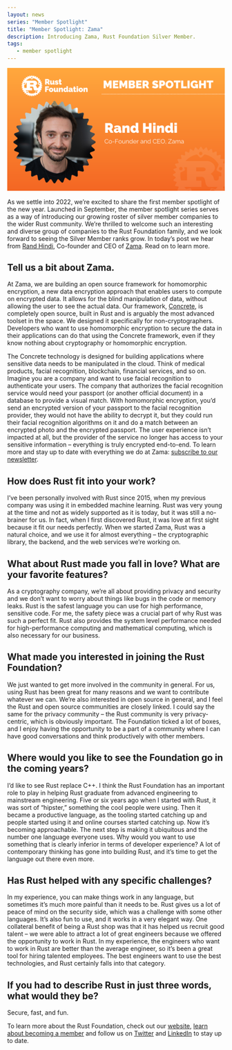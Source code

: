 ```yaml
---
layout: news
series: "Member Spotlight"
title: "Member Spotlight: Zama"
description: Introducing Zama, Rust Foundation Silver Member.
tags:
   - member spotlight
---
```


![Rand Hindi](/img/posts/2022-02-08-member-spotlight-zama/member_spotlight_rand_hindi.png)

As we settle into 2022, we’re excited to share the first member spotlight of the new year. Launched in September, the member spotlight series serves as a way of introducing our growing roster of silver member companies to the wider Rust community. We’re thrilled to welcome such an interesting and diverse group of companies to the Rust Foundation family, and we look forward to seeing the Silver Member ranks grow. In today’s post we hear from [Rand Hindi](https://twitter.com/randhindi), Co-founder and CEO of [Zama](https://zama.ai/). Read on to learn more.

## Tell us a bit about Zama.

At Zama, we are building an open source framework for homomorphic encryption, a new data encryption approach that enables users to compute on encrypted data. It allows for the blind manipulation of data, without allowing the user to see the actual data. Our framework, [Concrete](https://zama.ai/concrete/), is completely open source, built in Rust and is arguably the most advanced toolset in the space. We designed it specifically for non-cryptographers. Developers who want to use homomorphic encryption to secure the data in their applications can do that using the Concrete framework, even if they know nothing about cryptography or homomorphic encryption.

The Concrete technology is designed for building applications where sensitive data needs to be manipulated in the cloud. Think of medical products, facial recognition, blockchain, financial services, and so on. Imagine you are a company and want to use facial recognition to authenticate your users. The company that authorizes the facial recognition service would need your passport (or another official document) in a database to provide a visual match. With homomorphic encryption, you’d send an encrypted version of your passport to the facial recognition provider, they would not have the ability to decrypt it, but they could run their facial recognition algorithms on it and do a match between an encrypted photo and the encrypted passport. The user experience isn’t impacted at all, but the provider of the service no longer has access to your sensitive information – everything is truly encrypted end-to-end. To learn more and stay up to date with everything we do at Zama: [subscribe to our newsletter](https://zamafhe.substack.com/).

## How does Rust fit into your work?

I’ve been personally involved with Rust since 2015, when my previous company was using it in embedded machine learning. Rust was very young at the time and not as widely supported as it is today, but it was still a no-brainer for us. In fact, when I first discovered Rust, it was love at first sight because it fit our needs perfectly. When we started Zama, Rust was a natural choice, and we use it for almost everything – the cryptographic library, the backend, and the web services we’re working on.

## What about Rust made you fall in love? What are your favorite features?

As a cryptography company, we’re all about providing privacy and security and we don’t want to worry about things like bugs in the code or memory leaks. Rust is the safest language you can use for high performance, sensitive code. For me, the safety piece was a crucial part of why Rust was such a perfect fit. Rust also provides the system level performance needed for high-performance computing and mathematical computing, which is also necessary for our business.

## What made you interested in joining the Rust Foundation?

We just wanted to get more involved in the community in general. For us, using Rust has been great for many reasons and we want to contribute whatever we can. We’re also interested in open source in general, and I feel the Rust and open source communities are closely linked. I could say the same for the privacy community – the Rust community is very privacy-centric, which is obviously important. The Foundation ticked a lot of boxes, and I enjoy having the opportunity to be a part of a community where I can have good conversations and think productively with other members.

## Where would you like to see the Foundation go in the coming years?

I’d like to see Rust replace C++. I think the Rust Foundation has an important role to play in helping Rust graduate from advanced engineering to mainstream engineering. Five or six years ago when I started with Rust, it was sort of “hipster,” something the cool people were using. Then it became a productive language, as the tooling started catching up and people started using it and online courses started catching up. Now it’s becoming approachable. The next step is making it ubiquitous and the number one language everyone uses. Why would you want to use something that is clearly inferior in terms of developer experience? A lot of contemporary thinking has gone into building Rust, and it’s time to get the language out there even more.

## Has Rust helped with any specific challenges? 

In my experience, you can make things work in any language, but sometimes it’s much more painful than it needs to be. Rust gives us a lot of peace of mind on the security side, which was a challenge with some other languages. It’s also fun to use, and it works in a very elegant way. One collateral benefit of being a Rust shop was that it has helped us recruit good talent – we were able to attract a lot of great engineers because we offered the opportunity to work in Rust. In my experience, the engineers who want to work in Rust are better than the average engineer, so it’s been a great tool for hiring talented employees. The best engineers want to use the best technologies, and Rust certainly falls into that category.

## If you had to describe Rust in just three words, what would they be?

Secure, fast, and fun.


To learn more about the Rust Foundation, check out our [website](https://foundation.rust-lang.org/), [learn about becoming a member](https://foundation.rust-lang.org/info/become-a-member/) and follow us on [Twitter](https://twitter.com/rust_foundation) and [LinkedIn](https://www.linkedin.com/company/rust-foundation/) to stay up to date.
